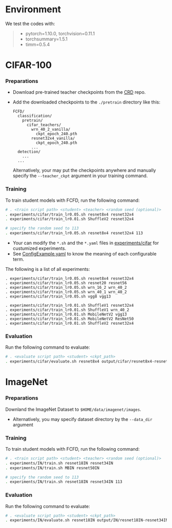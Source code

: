 # Environment
We test the codes with:
>
> + pytorch=1.10.0, torchvision=0.11.1
> + torchsummary=1.5.1
> + timm=0.5.4



# CIFAR-100

### Preparations

+ Download pre-trained teacher checkpoints from the [CRD](https://github.com/HobbitLong/RepDistiller/blob/master/scripts/fetch_pretrained_teachers.sh) repo.

+ Add the downloaded checkpoints to the `./pretrain` directory like this:

  ```
  FCFD/
    classification/
      pretrain/
        cifar_teachers/
          wrn_40_2_vanilla/
            ckpt_epoch_240.pth
          resnet32x4_vanilla/
            ckpt_epoch_240.pth
          ...
    detection/
      ...
    ...
  ```

  Alternatively, your may put the checkpoints anywhere and manually specify the `--teacher_ckpt` argument in your training command.



### Training

To train student models with FCFD, run the following command:

```bash
# . <train script path> <student> <teacher> <random seed (optional)>
. experiments/cifar/train_lr0.05.sh resnet8x4 resnet32x4
. experiments/cifar/train_lr0.01.sh ShuffleV2 resnet32x4

# specify the random seed to 113
. experiments/cifar/train_lr0.05.sh resnet8x4 resnet32x4 113
```
+ Your can modify the `*.sh` and the `*.yaml` files in [experiments/cifar](experiments/cifar) for custumized experiments.
+ See [ConfigExample.yaml](experiments/cifar/ConfigExample.yaml) to know the meaning of each configurable term.

The following is a list of all experiments:

```
. experiments/cifar/train_lr0.05.sh resnet8x4 resnet32x4
. experiments/cifar/train_lr0.05.sh resnet20 resnet56
. experiments/cifar/train_lr0.05.sh wrn_16_2 wrn_40_2
. experiments/cifar/train_lr0.05.sh wrn_40_1 wrn_40_2
. experiments/cifar/train_lr0.05.sh vgg8 vgg13

. experiments/cifar/train_lr0.01.sh ShuffleV1 resnet32x4
. experiments/cifar/train_lr0.01.sh ShuffleV1 wrn_40_2
. experiments/cifar/train_lr0.01.sh MobileNetV2 vgg13
. experiments/cifar/train_lr0.01.sh MobileNetV2 ResNet50
. experiments/cifar/train_lr0.01.sh ShuffleV2 resnet32x4
```



### Evaluation

Run the following command to evaluate:

```bash
# . <evaluate script path> <student> <ckpt_path>
. experiments/cifar/evaluate.sh resnet8x4 output/cifar/resnet8x4-resnet32x4-113/ckpt/model1_model_best.pth.tar
```



# ImageNet

### Preparations

Downland the ImageNet Dataset to `$HOME/data/imagenet/images`. 

+ Alternatively, you may specify dataset directory by the `--data_dir` argument



### Training

To train student models with FCFD, run the following command:

```bash
# . <train script path> <student> <teacher> <random seed (optional)>
. experiments/IN/train.sh resnet18IN resnet34IN
. experiments/IN/train.sh MBIN resnet50IN

# specify the random seed to 113
. experiments/IN/train.sh resnet18IN resnet34IN 113
```



### Evaluation

Run the following command to evaluate:

```bash
# . <evaluate script path> <student> <ckpt_path>
. experiments/IN/evaluate.sh resnet18IN output/IN/resnet18IN-resnet34IN-113/ckpt/model1_model_best.pth.tar
```
